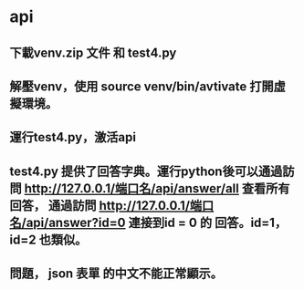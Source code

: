 # api
## 下載venv.zip 文件 和 test4.py

## 解壓venv，使用 source venv/bin/avtivate 打開虛擬環境。
## 運行test4.py，激活api
## test4.py 提供了回答字典。運行python後可以通過訪問 http://127.0.0.1/端口名/api/answer/all 查看所有回答， 通過訪問 http://127.0.0.1/端口名/api/answer?id=0 連接到id = 0 的 回答。id=1， id=2 也類似。  
## 問題， json 表單 的中文不能正常顯示。 

